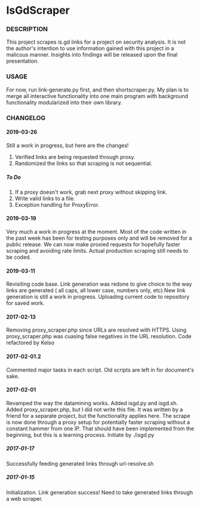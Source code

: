 # IsGdScraper

### DESCRIPTION
This project scrapes is.gd links for a project on security analysis. It is not the author's intention to use information gained with this project in a malicous manner. Insights into findings will be released upon the final presentation.

### USAGE
For now, run link-generate.py first, and then shortscraper.py. My plan is to merge all interactive functionality into one main program with background functionality modularized into their own library.

### CHANGELOG

#### 2019-03-26
Still a work in progress, but here are the changes!

1. Verified links are being requested through proxy.
2. Randomized the links so that scraping is not sequential.

##### To Do
1. If a proxy doesn't work, grab next proxy without skipping link.
2. Write valid links to a file.
3. Exception handling for ProxyError.

#### 2019-03-19
Very much a work in progress at the moment. Most of the code written in the past week has been for testing purposes only and will be removed for a public release. We can now make proxied requests for hopefully faster scraping and avoiding rate limits. Actual production scraping still needs to be coded.

#### 2019-03-11
Revisiting code base. Link generation was redone to give choice to the way links are generated ( all caps, all lower case, numbers only, etc).New link generation is still a work in progress. Uploading current code to repository for saved work.

#### 2017-02-13
Removing proxy_scraper.php since URLs are resolved with HTTPS. Using proxy_scraper.php was cuasing false negatives in the URL resolution.
Code refactored by Kelso

#### 2017-02-01.2
Commented major tasks in each script.
Old scripts are left in for document's sake.

#### 2017-02-01
Revamped the way the datamining works.
Added isgd.py and isgd.sh.
Added proxy_scraper.php, but I did not write this file. It was written by a friend for a separate project, but the functionality applies here.
The scrape is now done through a proxy setup for potentially faster scraping without a constant hammer from one IP.
That should have been implemented from the beginning, but this is a learning process.
Initiate by ./isgd.py

##### 2017-01-17
Successfully feeding generated links through url-resolve.sh

##### 2017-01-15
Initialization.
Link generation success!
Need to take generated links through a web scraper.
